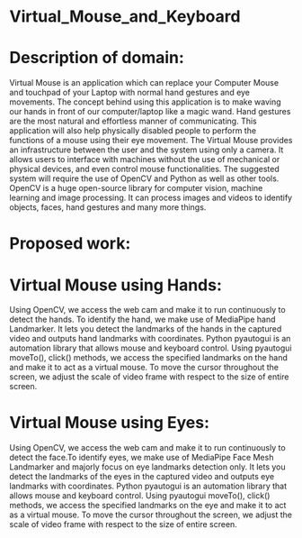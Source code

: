 # Virtual_Mouse_and_Keyboard

# Description of domain:
Virtual Mouse is an application which can replace your Computer Mouse and touchpad of your Laptop with normal hand gestures and eye movements. The concept behind using this application is to make waving our hands in front of our computer/laptop like a magic wand. Hand gestures are the most natural and effortless manner of communicating. This application will also help physically disabled people to perform the functions of a mouse using their eye movement. The Virtual Mouse provides an infrastructure between the user and the system using only a camera. It allows users to interface with machines without the use of mechanical or physical devices, and even control mouse functionalities. The suggested system will require the use of OpenCV and Python as well as other tools. OpenCV is a huge open-source library for computer vision, machine learning and image processing. It can process images and videos to identify objects, faces, hand gestures and many more things.

# Proposed work:
# Virtual Mouse using Hands:
Using OpenCV, we access the web cam and make it to run continuously to detect the hands. To identify the hand, we make use of MediaPipe hand Landmarker. It lets you detect the landmarks of the hands in the captured video and outputs hand landmarks with coordinates. Python pyautogui is an automation library that allows mouse and keyboard control. Using pyautogui moveTo(), click() methods, we access the specified landmarks on the hand and make it to act as a virtual mouse. To move the cursor throughout the screen, we adjust the scale of video frame with respect to the size of entire screen.
# Virtual Mouse using Eyes:
Using OpenCV, we access the web cam and make it to run continuously to detect the face.To identify eyes, we make use of MediaPipe Face Mesh Landmarker and majorly focus on eye landmarks detection only. It lets you detect the landmarks of the eyes in the captured video and outputs eye landmarks with coordinates. Python pyautogui is an automation library that allows mouse and keyboard control. Using pyautogui moveTo(), click() methods, we access the specified landmarks on the eye and make it to act as a virtual mouse. To move the cursor throughout the screen, we adjust the scale of video frame with respect to the size of entire screen.
